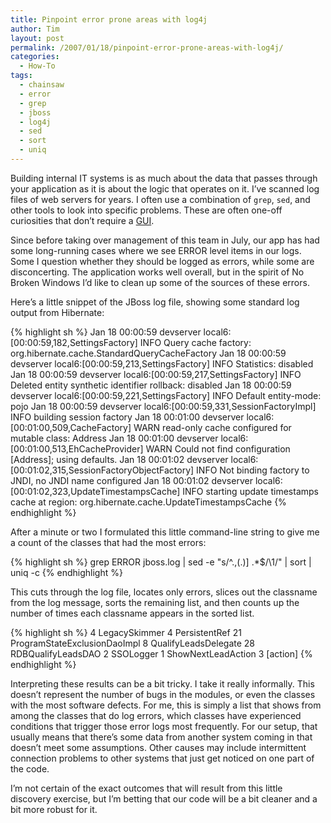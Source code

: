 ```yaml
---
title: Pinpoint error prone areas with log4j
author: Tim
layout: post
permalink: /2007/01/18/pinpoint-error-prone-areas-with-log4j/
categories:
  - How-To
tags:
  - chainsaw
  - error
  - grep
  - jboss
  - log4j
  - sed
  - sort
  - uniq
---
```

Building internal IT systems is as much about the data that passes through your application as it is about the logic that operates on it. I&#8217;ve scanned log files of web servers for years. I often use a combination of `grep`, `sed`, and other tools to look into specific problems. These are often one-off curiosities that don&#8217;t require a [GUI][1].

Since before taking over management of this team in July, our app has had some long-running cases where we see ERROR level items in our logs. Some I question whether they should be logged as errors, while some are disconcerting. The application works well overall, but in the spirit of No Broken Windows I&#8217;d like to clean up some of the sources of these errors.

Here&#8217;s a little snippet of the JBoss log file, showing some standard log output from Hibernate:

{% highlight sh %}
Jan 18 00:00:59 devserver local6:[00:00:59,182,SettingsFactory] INFO  Query cache factory: org.hibernate.cache.StandardQueryCacheFactory
Jan 18 00:00:59 devserver local6:[00:00:59,213,SettingsFactory] INFO  Statistics: disabled
Jan 18 00:00:59 devserver local6:[00:00:59,217,SettingsFactory] INFO  Deleted entity synthetic identifier rollback: disabled
Jan 18 00:00:59 devserver local6:[00:00:59,221,SettingsFactory] INFO  Default entity-mode: pojo
Jan 18 00:00:59 devserver local6:[00:00:59,331,SessionFactoryImpl] INFO  building session factory
Jan 18 00:01:00 devserver local6:[00:01:00,509,CacheFactory] WARN  read-only cache configured for mutable class: Address
Jan 18 00:01:00 devserver local6:[00:01:00,513,EhCacheProvider] WARN  Could not find configuration [Address]; using defaults.
Jan 18 00:01:02 devserver local6:[00:01:02,315,SessionFactoryObjectFactory] INFO  Not binding factory to JNDI, no JNDI name configured
Jan 18 00:01:02 devserver local6:[00:01:02,323,UpdateTimestampsCache] INFO  starting update timestamps cache at region: org.hibernate.cache.UpdateTimestampsCache
{% endhighlight %}

After a minute or two I formulated this little command-line string to give me a count of the classes that had the most errors:

{% highlight sh %}
grep ERROR jboss.log | sed -e "s/^.,(.)] .*$/\1/" | sort | uniq -c
{% endhighlight %}

This cuts through the log file, locates only errors, slices out the classname from the log message, sorts the remaining list, and then counts up the number of times each classname appears in the sorted list.

{% highlight sh %}
 4 LegacySkimmer
 4 PersistentRef
21 ProgramStateExclusionDaoImpl
 8 QualifyLeadsDelegate
28 RDBQualifyLeadsDAO
 2 SSOLogger
 1 ShowNextLeadAction
 3 [action]
{% endhighlight %}


Interpreting these results can be a bit tricky. I take it really informally. This doesn&#8217;t represent the number of bugs in the modules, or even the classes with the most software defects. For me, this is simply a list that shows from among the classes that do log errors, which classes have experienced conditions that trigger those error logs most frequently. For our setup, that usually means that there&#8217;s some data from another system coming in that doesn&#8217;t meet some assumptions. Other causes may include intermittent connection problems to other systems that just get noticed on one part of the code.

I&#8217;m not certain of the exact outcomes that will result from this little discovery exercise, but I&#8217;m betting that our code will be a bit cleaner and a bit more robust for it.

 [1]: http://logging.apache.org/log4j/docs/chainsaw.html
